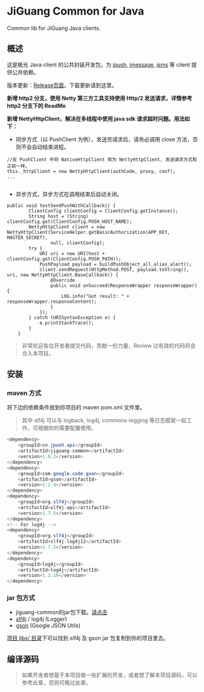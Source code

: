 # JiGuang Common for Java

Common lib for JiGuang Java clients. 

## 概述

这是极光 Java client 的公共封装开发包，为 [jpush](https://github.com/jpush/jpush-api-java-client), [jmessage](https://github.com/jpush/jmessage-api-java-client), [jsms](https://github.com/jpush/jsms-api-java-client) 等 client 提供公共依赖。

版本更新：[Release页面](https://github.com/jpush/jiguang-java-client-common/releases)。下载更新请到这里。

**新增 http2 分支，使用 Netty 第三方工具支持使用 Http/2 发送请求，详情参考 http2 分支下的 ReadMe**

**新增 NettyHttpClient，解决在多线程中使用 java sdk 请求超时问题。用法如下：**

- 同步方式（以 PushClient 为例），发送完请求后，请务必调用 close 方法，否则不会自动结束进程。

```
//在 PushClient 中将 NativeHttpClient 改为 NettyHttpClient, 发送请求方式和之前一样。
this._httpClient = new NettyHttpClient(authCode, proxy, conf);
...


```

- 异步方式，异步方式在调用结束后自动关闭。

```
public void testSendPushWithCallback() {
        ClientConfig clientConfig = ClientConfig.getInstance();
        String host = (String) clientConfig.get(ClientConfig.PUSH_HOST_NAME);
        NettyHttpClient client = new NettyHttpClient(ServiceHelper.getBasicAuthorization(APP_KEY, MASTER_SECRET),
                null, clientConfig);
        try {
            URI uri = new URI(host + clientConfig.get(ClientConfig.PUSH_PATH));
            PushPayload payload = buildPushObject_all_alias_alert();
            client.sendRequest(HttpMethod.POST, payload.toString(), uri, new NettyHttpClient.BaseCallback() {
                @Override
                public void onSucceed(ResponseWrapper responseWrapper) {
                    LOG.info("Got result: " + responseWrapper.responseContent);
                }
            });
        } catch (URISyntaxException e) {
            e.printStackTrace();
        }
    }
```

> 非常欢迎各位开发者提交代码，贡献一份力量，Review 过有效的代码将会合入本项目。


## 安装

### maven 方式

将下边的依赖条件放到你项目的 maven pom.xml 文件里。
> 其中 slf4j 可以与 logback, log4j, commons-logging 等日志框架一起工作，可根据你的需要配置使用。

```Java
<dependency>
    <groupId>cn.jpush.api</groupId>
    <artifactId>jiguang-common</artifactId>
    <version>1.0.2</version>
</dependency>
<dependency>
	<groupId>com.google.code.gson</groupId>
	<artifactId>gson</artifactId>
	<version>2.2.4</version>
</dependency>
<dependency>
	<groupId>org.slf4j</groupId>
	<artifactId>slf4j-api</artifactId>
	<version>1.7.5</version>
</dependency>
<!-- For log4j -->
<dependency>
	<groupId>org.slf4j</groupId>
	<artifactId>slf4j-log4j12</artifactId>
	<version>1.7.5</version>
</dependency>
<dependency>
	<groupId>log4j</groupId>
	<artifactId>log4j</artifactId>
	<version>1.2.16</version>
</dependency>
```

### jar 包方式

* jiguang-common的jar包下载。[请点击](https://github.com/jpush/jiguang-java-client-common/releases)
* [slf4j](http://www.slf4j.org/) / log4j (Logger)
* [gson](https://code.google.com/p/google-gson/) (Google JSON Utils)

[项目 libs/ 目录](https://github.com/jpush/jiguang-java-client-common/tree/master/libs)下可以找到 slf4j 及 gson jar 包复制到你的项目里去。

## 编译源码

> 如果开发者想基于本项目做一些扩展的开发，或者想了解本项目源码，可以参考此章，否则可略过此章。

